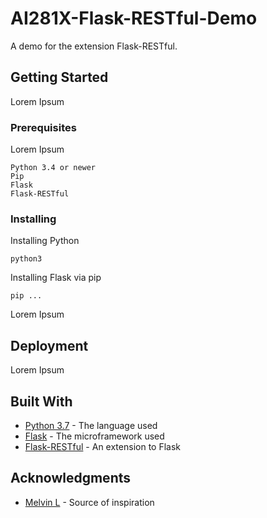 # AI281X-Flask-RESTful-Demo

A demo for the extension Flask-RESTful. 

## Getting Started

Lorem Ipsum

### Prerequisites

Lorem Ipsum

```
Python 3.4 or newer
Pip
Flask
Flask-RESTful
```

### Installing

Installing Python

```
python3
```

Installing Flask via pip

```
pip ...
```

Lorem Ipsum


## Deployment

Lorem Ipsum

## Built With

* [Python 3.7](https://www.python.org/downloads/release/python-370/) - The language used
* [Flask](http://flask.pocoo.org) - The microframework used
* [Flask-RESTful](https://flask-restful.readthedocs.io/en/latest/) - An extension to Flask 

## Acknowledgments

* [Melvin L](https://www.youtube.com/watch?v=s_ht4AKnWZg) - Source of inspiration
